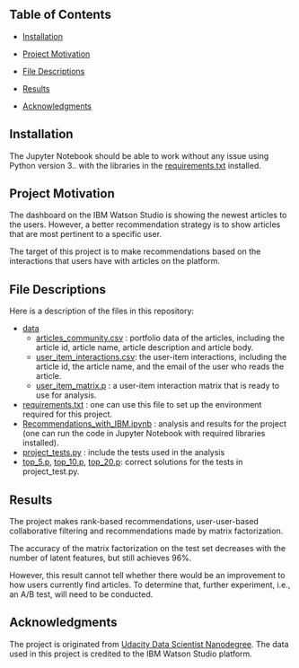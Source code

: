 ## Table of Contents

- [Installation](#Installation)

- [Project Motivation](#ProjectMotivation)

- [File Descriptions](#FileDescriptions)

- [Results](#Results)

- [Acknowledgments](#Acknowledgments)

## Installation

The Jupyter Notebook should be able to work without any issue using Python version 3.. with the libraries in the [requirements.txt](requirements.txt) installed. 

## Project Motivation

The dashboard on the IBM Watson Studio is showing the newest articles to the users. However, a better recommendation strategy is to show articles that are most pertinent to a specific user.

The target of this project is to make recommendations based on the interactions that users have with articles on the platform. 

## File Descriptions

Here is a description of the files in this repository:

- [data](data)
  - [articles_community.csv](/data/articles_community.csv) : portfolio data of the articles, including the article id, article name, article description and article body.
  - [user_item_interactions.csv](user_item_interactions.csv): the user-item interactions, including the article id, the article name, and the email of the user who reads the article.
  - [user_item_matrix.p](user_item_matrix.p) : a user-item interaction matrix that is ready to use for analysis.
- [requirements.txt](requirements.txt) : one can use this file to set up the environment required for this project.
- [Recommendations_with_IBM.ipynb](Recommendations_with_IBM.ipynb) : analysis and results for the project (one can run the code in Jupyter Notebook with required libraries installed).
- [project_tests.py](project_tests.py) : include the tests used in the analysis
- [top_5.p](top_5.p), [top_10.p](top_10.p), [top_20.p](top_20.p): correct solutions for the tests in project_test.py.

## Results

The project makes rank-based recommendations, user-user-based collaborative filtering and recommendations made by matrix factorization.

The accuracy of the matrix factorization on the test set decreases with the number of latent features, but still achieves 96%.

However, this result cannot tell whether there would be an improvement to how users currently find articles. To determine that, further experiment, i.e., an A/B test, will need to be conducted.

## Acknowledgments

The project is originated from [Udacity Data Scientist Nanodegree](https://www.udacity.com/course/data-scientist-nanodegree--nd025). The data used in this project is credited to the IBM Watson Studio platform. 